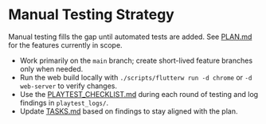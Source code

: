 # Manual Testing Strategy

Manual testing fills the gap until automated tests are added.
See [PLAN.md](PLAN.md) for the features currently in scope.

- Work primarily on the `main` branch; create short-lived feature branches only
  when needed.
- Run the web build locally with `./scripts/flutterw run -d chrome` or
  `-d web-server` to verify changes.
- Use the [PLAYTEST_CHECKLIST.md](PLAYTEST_CHECKLIST.md) during each round of
  testing and log findings in `playtest_logs/`.
- Update [TASKS.md](TASKS.md) based on findings to stay aligned with the plan.
